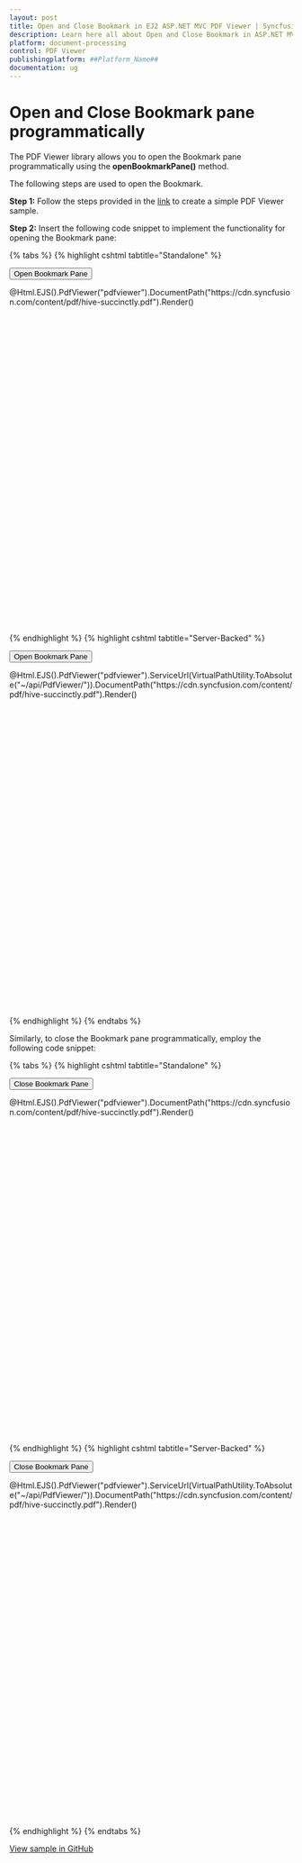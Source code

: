 ```yaml
---
layout: post
title: Open and Close Bookmark in EJ2 ASP.NET MVC PDF Viewer | Syncfusion
description: Learn here all about Open and Close Bookmark in ASP.NET MVC PDF Viewer component of Syncfusion Essential JS 2 and more.
platform: document-processing
control: PDF Viewer
publishingplatform: ##Platform_Name##
documentation: ug
---
```


# Open and Close Bookmark pane programmatically

The PDF Viewer library allows you to open the Bookmark pane programmatically using the **openBookmarkPane()** method.

The following steps are used to open the Bookmark.

**Step 1:** Follow the steps provided in the [link](https://ej2.syncfusion.com/aspnetmvc/documentation/pdfviewer/getting-started/) to create a simple PDF Viewer sample.

**Step 2:** Insert the following code snippet to implement the functionality for opening the Bookmark pane:

{% tabs %}
{% highlight cshtml tabtitle="Standalone" %}

<button type="button" onclick="openBookmark()">Open Bookmark Pane</button>
<div style="width:100%;height:600px">
    @Html.EJS().PdfViewer("pdfviewer").DocumentPath("https://cdn.syncfusion.com/content/pdf/hive-succinctly.pdf").Render()
</div>

<script>
    function openBookmark() {
        var pdfViewer = document.getElementById('pdfviewer').ej2_instances[0];
        pdfViewer.bookmarkViewModule.openBookmarkPane();
    }
</script>
{% endhighlight %}
{% highlight cshtml tabtitle="Server-Backed" %}

<button type="button" onclick="openBookmark()">Open Bookmark Pane</button>

<div style="width:100%;height:600px">
    @Html.EJS().PdfViewer("pdfviewer").ServiceUrl(VirtualPathUtility.ToAbsolute("~/api/PdfViewer/")).DocumentPath("https://cdn.syncfusion.com/content/pdf/hive-succinctly.pdf").Render()
</div>

<script>
    function openBookmark() {
        var pdfViewer = document.getElementById('pdfviewer').ej2_instances[0];
        pdfViewer.bookmarkViewModule.openBookmarkPane();
    }
</script>

{% endhighlight %}
{% endtabs %}

Similarly, to close the Bookmark pane programmatically, employ the following code snippet:

{% tabs %}
{% highlight cshtml tabtitle="Standalone" %}

<button type="button" onclick="closeBookmark()">Close Bookmark Pane</button>
<div style="width:100%;height:600px">
    @Html.EJS().PdfViewer("pdfviewer").DocumentPath("https://cdn.syncfusion.com/content/pdf/hive-succinctly.pdf").Render()
</div>

<script>
 function closeBookmark() {
        var pdfViewer = document.getElementById('pdfviewer').ej2_instances[0];
        // close Bookmark pane
        pdfViewer.bookmarkViewModule.closeBookmarkPane();
    }
</script>
{% endhighlight %}
{% highlight cshtml tabtitle="Server-Backed" %}

<button type="button" onclick="closeBookmark()">Close Bookmark Pane</button>

<div style="width:100%;height:600px">
    @Html.EJS().PdfViewer("pdfviewer").ServiceUrl(VirtualPathUtility.ToAbsolute("~/api/PdfViewer/")).DocumentPath("https://cdn.syncfusion.com/content/pdf/hive-succinctly.pdf").Render()
</div>

<script>
    function closeBookmark() {
        var pdfViewer = document.getElementById('pdfviewer').ej2_instances[0];
        // close Bookmark pane
        pdfViewer.bookmarkViewModule.closeBookmarkPane();
    }
</script>

{% endhighlight %}
{% endtabs %}

[View sample in GitHub](https://github.com/SyncfusionExamples/mvc-pdf-viewer-examples/tree/master/How%20to/Open%20and%20Close%20bookmark%20pane/PDFViewerSample/PDFViewerSample)